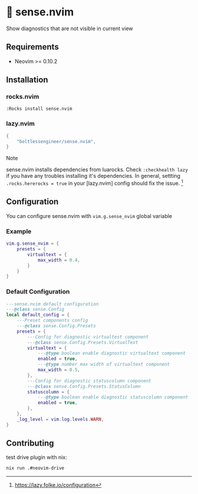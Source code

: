 # 🧘 sense.nvim

Show diagnostics that are not visible in current view

## Requirements

- Neovim >= 0.10.2

## Installation

### rocks.nvim

```console
:Rocks install sense.nvim
```

### lazy.nvim

```lua
{
    "boltlessengineer/sense.nvim",
}
```

> [!NOTE]
> sense.nvim installs dependencies from luarocks.
> Check `:checkhealth lazy` if you have any troubles installing it's dependencies.
> In general, settting `.rocks.hererocks = true` in your [lazy.nvim] config should fix the issue. [^1]

## Configuration

You can configure sense.nvim with `vim.g.sense_nvim` global variable

### Example

```lua
vim.g.sense_nvim = {
    presets = {
        virtualtext = {
            max_width = 0.4,
        }
    }
}
```

### Default Configuration

<!-- default-config:start -->
```lua
---sense.nvim default configuration
---@class sense.Config
local default_config = {
    ---Preset components config
    ---@class sense.Config.Presets
    presets = {
        ---Config for diagnostic virtualtest component
        ---@class sense.Config.Presets.VirtualText
        virtualtext = {
            ---@type boolean enable diagnostic virtualtext component
            enabled = true,
            ---@type number max width of virtualtext component
            max_width = 0.5,
        },
        ---Config for diagnostic statuscolumn component
        ---@class sense.Config.Presets.StatusColumn
        statuscolumn = {
            ---@type boolean enable diagnostic statuscolumn component
            enabled = true,
        },
    },
    _log_level = vim.log.levels.WARN,
}
```
<!-- default-config:end -->

## Contributing

test drive plugin with nix:

```sh
nix run .#neovim-drive
```

[^1]: https://lazy.folke.io/configuration
